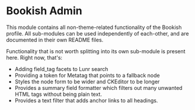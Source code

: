 # Bookish Admin

This module contains all non-theme-related functionality of the Bookish
profile. All sub-modules can be used independently of each-other, and are
documented in their own README files.

Functionality that is not worth splitting into its own sub-module is
present here. Right now, that's:

- Adding field_tag facets to Lunr search
- Providing a token for Metatag that points to a fallback node
- Styles the node form to be wider and CKEditor to be longer
- Provides a summary field formatter which filters out many unwanted HTML tags
without being plain text.
- Provides a text filter that adds anchor links to all headings.
